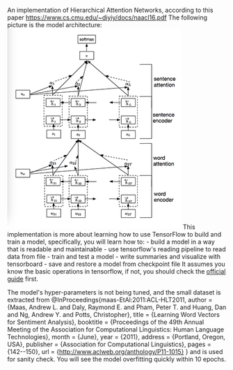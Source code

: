 An implementation of Hierarchical Attention Networks,
according to this paper https://www.cs.cmu.edu/~diyiy/docs/naacl16.pdf
The following picture is the model architecture:
![](https://github.com/Carl-Xie/HAN-Tensorflow/blob/master/han.png)
This implementation is more about learning how to use TensorFlow to build and train a model,
specifically, you will learn how to:
    - build a model in a way that is readable and maintainable
    - use tensorflow's reading pipeline to read data from file
    - train and test a model
    - write summaries and visualize with tensorboard
    - save and restore a model from checkpoint file
It assumes you know the basic operations in tensorflow, if not, you should
check the [official guide](https://www.tensorflow.org/) first.

The model's hyper-parameters is not being tuned, and the small dataset is extracted
from
@InProceedings{maas-EtAl:2011:ACL-HLT2011,
  author    = {Maas, Andrew L.  and  Daly, Raymond E.  and  Pham, Peter T.  and  Huang, Dan  and  Ng, Andrew Y.  and  Potts, Christopher},
  title     = {Learning Word Vectors for Sentiment Analysis},
  booktitle = {Proceedings of the 49th Annual Meeting of the Association for Computational Linguistics: Human Language Technologies},
  month     = {June},
  year      = {2011},
  address   = {Portland, Oregon, USA},
  publisher = {Association for Computational Linguistics},
  pages     = {142--150},
  url       = {http://www.aclweb.org/anthology/P11-1015}
}
and is used for sanity check. You will see the model overfitting quickly within 10 epochs.

